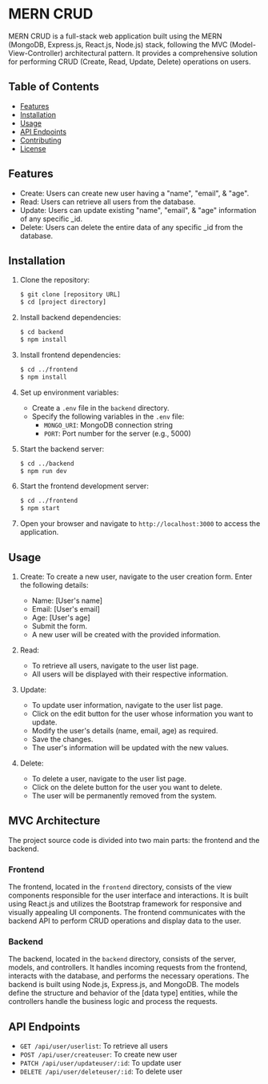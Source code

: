 # MERN CRUD

MERN CRUD is a full-stack web application built using the MERN (MongoDB, Express.js, React.js, Node.js) stack, following the MVC (Model-View-Controller) architectural pattern. It provides a comprehensive solution for performing CRUD (Create, Read, Update, Delete) operations on users.

## Table of Contents

- [Features](#features)
- [Installation](#installation)
- [Usage](#usage)
- [API Endpoints](#api-endpoints)
- [Contributing](#contributing)
- [License](#license)

## Features

- Create: Users can create new user having a "name", "email", & "age".
- Read: Users can retrieve all users from the database.
- Update: Users can update existing "name", "email", & "age" information of any specific _id.
- Delete: Users can delete the entire data of any specific _id from the database.

## Installation

1. Clone the repository:

   ```bash
   $ git clone [repository URL]
   $ cd [project directory]
   ```

2. Install backend dependencies:

   ```bash
   $ cd backend
   $ npm install
   ```

3. Install frontend dependencies:

   ```bash
   $ cd ../frontend
   $ npm install
   ```

4. Set up environment variables:

   - Create a `.env` file in the `backend` directory.
   - Specify the following variables in the `.env` file:
     - `MONGO_URI`: MongoDB connection string
     - `PORT`: Port number for the server (e.g., 5000)

5. Start the backend server:

   ```bash
   $ cd ../backend
   $ npm run dev
   ```

6. Start the frontend development server:

   ```bash
   $ cd ../frontend
   $ npm start
   ```

7. Open your browser and navigate to `http://localhost:3000` to access the application.

## Usage

1. Create:
   To create a new user, navigate to the user creation form.
   Enter the following details:
   - Name: [User's name]
   - Email: [User's email]
   - Age: [User's age]
   - Submit the form.
   - A new user will be created with the provided information.

2. Read:
   - To retrieve all users, navigate to the user list page.
   - All users will be displayed with their respective information.

3. Update:
   - To update user information, navigate to the user list page.
   - Click on the edit button for the user whose information you want to update.
   - Modify the user's details (name, email, age) as required.
   - Save the changes.
   - The user's information will be updated with the new values.

4. Delete:
   - To delete a user, navigate to the user list page.
   - Click on the delete button for the user you want to delete.
   - The user will be permanently removed from the system.

## MVC Architecture

The project source code is divided into two main parts: the frontend and the backend.

### Frontend

The frontend, located in the `frontend` directory, consists of the view components responsible for the user interface and interactions. It is built using React.js and utilizes the Bootstrap framework for responsive and visually appealing UI components. The frontend communicates with the backend API to perform CRUD operations and display data to the user.

### Backend

The backend, located in the `backend` directory, consists of the server, models, and controllers. It handles incoming requests from the frontend, interacts with the database, and performs the necessary operations. The backend is built using Node.js, Express.js, and MongoDB. The models define the structure and behavior of the [data type] entities, while the controllers handle the business logic and process the requests.

## API Endpoints

- `GET /api/user/userlist`: To retrieve all users
- `POST /api/user/createuser`: To create new user
- `PATCH /api/user/updateuser/:id`: To update user
- `DELETE /api/user/deleteuser/:id`: To delete user
